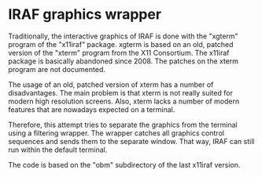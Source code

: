 # IRAF graphics wrapper

Traditionally, the interactive graphics of IRAF is done with the
"xgterm" program of the "x11iraf" package. xgterm is based on an old,
patched version of the "xterm" program from the X11 Consortium. The
x11iraf package is basically abandoned since 2008. The patches on the
xterm program are not documented.

The usage of an old, patched version of xterm has a number of
disadvantages. The main problem is that xterm is not really suited for
modern high resolution screens. Also, xterm lacks a number of modern
features that are nowadays expected on a terminal.

Therefore, this attempt tries to separate the graphics from the
terminal using a filtering wrapper. The wrapper catches all graphics
control sequences and sends them to the separate window. That way,
IRAF can still run within the default terminal.

The code is based on the "obm" subdirectory of the last x11iraf
version.
